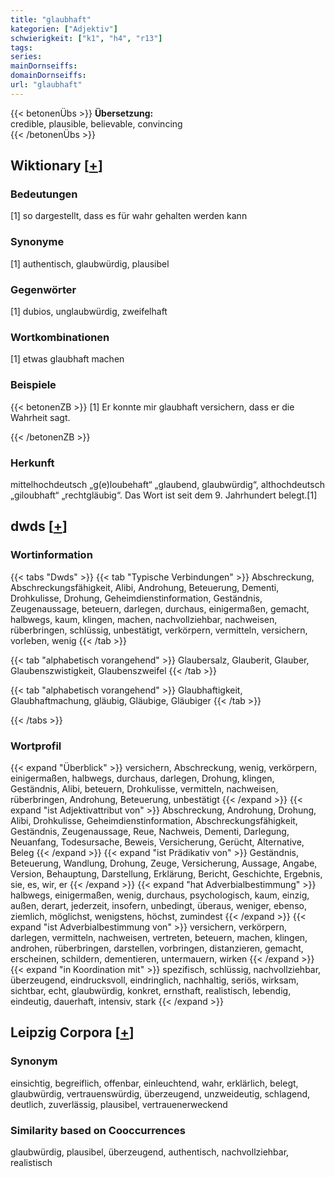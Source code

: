 ```yaml
---
title: "glaubhaft"
kategorien: ["Adjektiv"]
schwierigkeit: ["k1", "h4", "r13"]
tags:
series:
mainDornseiffs:
domainDornseiffs:
url: "glaubhaft"
---
```


{{< betonenÜbs >}}
**Übersetzung:**  
credible, plausible, believable, convincing  
{{< /betonenÜbs >}}

## Wiktionary [[+](https://de.wiktionary.org/wiki/glaubhaft)]

### Bedeutungen
[1] so dargestellt, dass es für wahr gehalten werden kann  

### Synonyme
[1] authentisch, glaubwürdig, plausibel  

### Gegenwörter
[1] dubios, unglaubwürdig, zweifelhaft  

### Wortkombinationen
[1] etwas glaubhaft machen  

### Beispiele
{{< betonenZB >}}
[1] Er konnte mir glaubhaft versichern, dass er die Wahrheit sagt.  

{{< /betonenZB >}}
### Herkunft
mittelhochdeutsch „g(e)loubehaft“ „glaubend, glaubwürdig“, althochdeutsch „giloubhaft“ „rechtgläubig“. Das Wort ist seit dem 9. Jahrhundert belegt.[1]  



## dwds [[+](https://www.dwds.de/wb/glaubhaft)]

### Wortinformation
{{< tabs "Dwds" >}}
{{< tab "Typische Verbindungen" >}}
Abschreckung, Abschreckungsfähigkeit, Alibi, Androhung, Beteuerung, Dementi, Drohkulisse, Drohung, Geheimdienstinformation, Geständnis, Zeugenaussage, beteuern, darlegen, durchaus, einigermaßen, gemacht, halbwegs, kaum, klingen, machen, nachvollziehbar, nachweisen, rüberbringen, schlüssig, unbestätigt, verkörpern, vermitteln, versichern, vorleben, wenig
{{< /tab >}}

{{< tab "alphabetisch vorangehend" >}}
Glaubersalz, Glauberit, Glauber, Glaubenszwistigkeit, Glaubenszweifel
{{< /tab >}}

{{< tab "alphabetisch vorangehend" >}}
Glaubhaftigkeit, Glaubhaftmachung, gläubig, Gläubige, Gläubiger
{{< /tab >}}

{{< /tabs >}}

### Wortprofil
{{< expand "Überblick" >}} versichern, Abschreckung, wenig, verkörpern, einigermaßen, halbwegs, durchaus, darlegen, Drohung, klingen, Geständnis, Alibi, beteuern, Drohkulisse, vermitteln, nachweisen, rüberbringen, Androhung, Beteuerung, unbestätigt {{< /expand >}}
{{< expand "ist Adjektivattribut von" >}} Abschreckung, Androhung, Drohung, Alibi, Drohkulisse, Geheimdienstinformation, Abschreckungsfähigkeit, Geständnis, Zeugenaussage, Reue, Nachweis, Dementi, Darlegung, Neuanfang, Todesursache, Beweis, Versicherung, Gerücht, Alternative, Beleg {{< /expand >}}
{{< expand "ist Prädikativ von" >}} Geständnis, Beteuerung, Wandlung, Drohung, Zeuge, Versicherung, Aussage, Angabe, Version, Behauptung, Darstellung, Erklärung, Bericht, Geschichte, Ergebnis, sie, es, wir, er {{< /expand >}}
{{< expand "hat Adverbialbestimmung" >}} halbwegs, einigermaßen, wenig, durchaus, psychologisch, kaum, einzig, außen, derart, jederzeit, insofern, unbedingt, überaus, weniger, ebenso, ziemlich, möglichst, wenigstens, höchst, zumindest {{< /expand >}}
{{< expand "ist Adverbialbestimmung von" >}} versichern, verkörpern, darlegen, vermitteln, nachweisen, vertreten, beteuern, machen, klingen, androhen, rüberbringen, darstellen, vorbringen, distanzieren, gemacht, erscheinen, schildern, dementieren, untermauern, wirken {{< /expand >}}
{{< expand "in Koordination mit" >}} spezifisch, schlüssig, nachvollziehbar, überzeugend, eindrucksvoll, eindringlich, nachhaltig, seriös, wirksam, sichtbar, echt, glaubwürdig, konkret, ernsthaft, realistisch, lebendig, eindeutig, dauerhaft, intensiv, stark {{< /expand >}}

## Leipzig Corpora [[+](https://corpora.uni-leipzig.de/en/res?word=glaubhaft&corpusId=deu_newscrawl-public_2018)]


### Synonym
einsichtig, begreiflich, offenbar, einleuchtend, wahr, erklärlich, belegt, glaubwürdig, vertrauenswürdig, überzeugend, unzweideutig, schlagend, deutlich, zuverlässig, plausibel, vertrauenerweckend


### Similarity based on Cooccurrences
glaubwürdig, plausibel, überzeugend, authentisch, nachvollziehbar, realistisch

